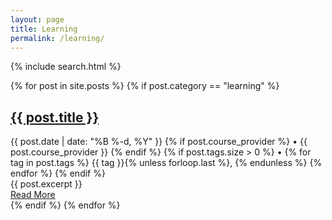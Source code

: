 ```yaml
---
layout: page
title: Learning
permalink: /learning/
---
```


{% include search.html %}

<div class="posts">
  {% for post in site.posts %}
    {% if post.category == "learning" %}
      <article class="post-item">
        <h2 class="post-title">
          <a href="{{ site.baseurl }}{{ post.url }}">{{ post.title }}</a>
        </h2>
        <div class="post-meta">
          <time datetime="{{ post.date | date_to_xmlschema }}">
            {{ post.date | date: "%B %-d, %Y" }}
          </time>
          {% if post.course_provider %}
            <span class="provider">• {{ post.course_provider }}</span>
          {% endif %}
          {% if post.tags.size > 0 %}
            <span class="tags">
              • 
              {% for tag in post.tags %}
                <span class="tag">{{ tag }}</span>{% unless forloop.last %}, {% endunless %}
              {% endfor %}
            </span>
          {% endif %}
        </div>
        <div class="post-excerpt">
          {{ post.excerpt }}
        </div>
        <a href="{{ site.baseurl }}{{ post.url }}" class="read-more">Read More</a>
      </article>
    {% endif %}
  {% endfor %}
</div>